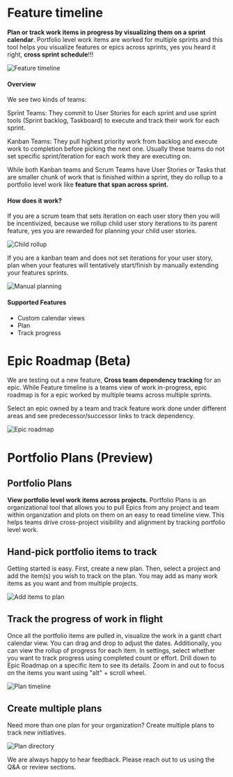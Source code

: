 
# Feature timeline

**Plan or track work items in progress by visualizing them on a sprint calendar**. 
Portfolio level work items are worked for multiple sprints and this tool helps you visualize features or epics across sprints, yes you heard it right, **cross sprint schedule**!!!

![Feature timeline](dist/images/FT_doc1.png "Feature timeline")

#### Overview

We see two kinds of teams:

Sprint Teams: They commit to User Stories for each sprint and use sprint tools (Sprint backlog, Taskboard) to execute and track their work for each sprint.

Kanban Teams: They pull highest priority work from backlog and execute work to completion before picking the next one. Usually these teams do not set specific sprint/iteration for each work they are executing on.

While both Kanban teams and Scrum Teams have User Stories or Tasks that are smaller chunk of work that is finished within a sprint, they do rollup to a portfolio level work like **feature that span across sprint.**

#### How does it work?

If you are a scrum team that sets iteration on each user story then you will be incentivized, because we rollup child user story iterations to its parent feature, yes you are rewarded for planning your child user stories.

![Child rollup](dist/images/FT_doc2.png "Child rollup")

If you are a kanban team and does not set iterations for your user story, plan when your features will tentatively start/finish by manually extending your features sprints. 

![Manual planning](dist/images/png3.gif "Manual Planning")

#### Supported Features

* Custom calendar views
* Plan
* Track progress

# Epic Roadmap (Beta) 

We are testing out a new feature, **Cross team dependency tracking** for an epic. While Feature timeline is a teams view of work in-progress, epic roadmap is for a epic worked by multiple teams across multiple sprints.

Select an epic owned by a team and track feature work done under different areas and see predecessor/successor links to track dependency.

![Epic roadmap](dist/images/epic-roadmap.png "Epic roadmap")


# Portfolio Plans (Preview)

## Portfolio Plans
**View portfolio level work items across projects.** Portfolio Plans is an organizational tool that allows you to pull Epics from any project and team within organization and plots on them on an easy to read timeline view. This helps teams drive cross-project visibility and alignment by tracking portfolio level work.

## Hand-pick portfolio items to track

Getting started is easy. First, create a new plan. Then, select a project and add the item(s) you wish to track on the plan. You may add as many work items as you want and from multiple projects.

![Add items to plan](dist/images/portfolio-plans-add-items.png "Add items to plan")

## Track the progress of work in flight

Once all the portfolio items are pulled in, visualize the work in a gantt chart calendar view. You can drag and drop to adjust the dates. Additionally, you can view the rollup of progress for each item. In settings, select whether you want to track progress using completed count or effort. Drill down to Epic Roadmap on a specific item to see its details. Zoom in and out to focus on the items you want using "alt" + scroll wheel.

![Plan timeline](dist/images/portfolio-plans-timeline.png "Plan timeline")

## Create multiple plans

Need more than one plan for your organization? Create multiple plans to track new initiatives.

![Plan directory](dist/images/portfolio-plans-directory.png "Plan directory")

We are always happy to hear feedback. Please reach out to us using the Q&A or review sections. 
